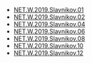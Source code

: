 * <a href="https://github.com/SIV220785/Training_Epam/tree/master/NET.W.2019.Slavnikov.01">NET.W.2019.Slavnikov.01</a>
* <a href="https://github.com/SIV220785/Training_Epam/tree/master/NET.W.2019.Slavnikov.02">NET.W.2019.Slavnikov.02</a>
*  <a href="https://github.com/SIV220785/Training_Epam/tree/master/NET.W.2019.Slavnikov.04">NET.W.2019.Slavnikov.04</a>
*  <a href="https://github.com/SIV220785/Training_Epam/tree/master/NET.W.2019.Slavnikov.06">NET.W.2019.Slavnikov.06</a>
*  <a href="https://github.com/SIV220785/Training_Epam/tree/master/NET.W.2019.Slavnikov.08.1">NET.W.2019.Slavnikov.08</a>
*  <a href="https://github.com/SIV220785/Training_Epam/tree/master/NET.W.2019.Slavnikov.10">NET.W.2019.Slavnikov.10</a>
*  <a href="https://github.com/SIV220785/Training_Epam/tree/master/NET.W.2019.Slavnikov.12">NET.W.2019.Slavnikov.12</a>


